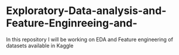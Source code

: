 # Exploratory-Data-analysis-and-Feature-Enginreeing-and-
In this repository I will be working on EDA and Feature engineering of datasets available in Kaggle 
